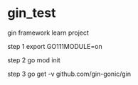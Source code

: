 # gin_test
gin framework learn project

step 1
export GO111MODULE=on

step 2
go mod init

step 3
go get -v github.com/gin-gonic/gin
